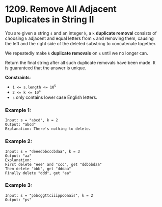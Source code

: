 # 1209. Remove All Adjacent Duplicates in String II

You are given a string `s` and an integer `k`, a `k` **duplicate removal** consists of choosing `k` adjacent and equal letters from `s` and removing them, causing the left and the right side of the deleted substring to concatenate together.

We repeatedly make `k` **duplicate removals** on `s` until we no longer can.

Return the final string after all such duplicate removals have been made. It is guaranteed that the answer is unique.

**Constraints**:
- <code>1 <= s.length <= 10<sup>5</sup></code>
- <code>2 <= k <= 10<sup>4</sup></code>
- `s` only contains lower case English letters.

### Example 1:
```
Input: s = "abcd", k = 2
Output: "abcd"
Explanation: There's nothing to delete.
```

### Example 2:
```
Input: s = "deeedbbcccbdaa", k = 3
Output: "aa"
Explanation: 
First delete "eee" and "ccc", get "ddbbbdaa"
Then delete "bbb", get "dddaa"
Finally delete "ddd", get "aa"
```

### Example 3:
```
Input: s = "pbbcggttciiippooaais", k = 2
Output: "ps"
```
